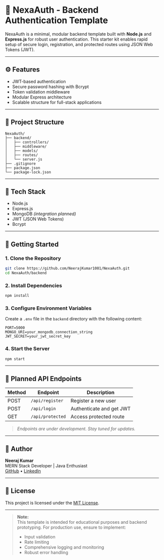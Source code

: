 # 🔐 NexaAuth - Backend Authentication Template

NexaAuth is a minimal, modular backend template built with **Node.js** and **Express.js** for robust user authentication. This starter kit enables rapid setup of secure login, registration, and protected routes using JSON Web Tokens (JWT).

---

## ⚙️ Features

- JWT-based authentication
- Secure password hashing with Bcrypt
- Token validation middleware
- Modular Express architecture
- Scalable structure for full-stack applications

---

## 📁 Project Structure

```
NexaAuth/
├── backend/
│   ├── controllers/
│   ├── middleware/
│   ├── models/
│   ├── routes/
│   └── server.js
├── .gitignore
├── package.json
└── package-lock.json
```

---

## 🧰 Tech Stack

- Node.js
- Express.js
- MongoDB *(integration planned)*
- JWT (JSON Web Tokens)
- Bcrypt

---

## 🚀 Getting Started

### 1. Clone the Repository

```bash
git clone https://github.com/NeerajKumar1001/NexaAuth.git
cd NexaAuth/backend
```

### 2. Install Dependencies

```bash
npm install
```

### 3. Configure Environment Variables

Create a `.env` file in the `backend` directory with the following content:

```env
PORT=5000
MONGO_URI=your_mongodb_connection_string
JWT_SECRET=your_jwt_secret_key
```

### 4. Start the Server

```bash
npm start
```

---

## 📌 Planned API Endpoints

| Method | Endpoint         | Description              |
|--------|------------------|--------------------------|
| POST   | `/api/register`  | Register a new user      |
| POST   | `/api/login`     | Authenticate and get JWT |
| GET    | `/api/protected` | Access protected route   |

> *Endpoints are under development. Stay tuned for updates.*

---

## 👤 Author

**Neeraj Kumar**  
MERN Stack Developer | Java Enthusiast  
[GitHub](https://github.com/NeerajKumar1001) • [LinkedIn](https://www.linkedin.com/in/neeraj-kumar1001)

---

## 📄 License

This project is licensed under the [MIT License](LICENSE).

---

> **Note:**  
> This template is intended for educational purposes and backend prototyping. For production use, ensure to implement:
> - Input validation  
> - Rate limiting  
> - Comprehensive logging and monitoring  
> - Robust error handling

